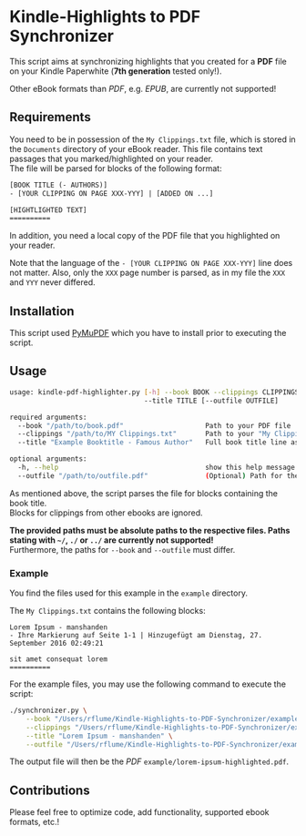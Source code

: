 # Kindle-Highlights to PDF Synchronizer

This script aims at synchronizing highlights that you created for a **PDF** file on your Kindle Paperwhite (**7th generation** tested only!).

Other eBook formats than *PDF*, e.g. *EPUB*, are currently not supported!

## Requirements

You need to be in possession of the `My Clippings.txt` file, which is stored in the `Documents` directory of your eBook reader. This file contains text passages that you marked/highlighted on your reader.<br/>
The file will be parsed for blocks of the following format:

```txt
[BOOK TITLE (- AUTHORS)]
- [YOUR CLIPPING ON PAGE XXX-YYY] | [ADDED ON ...]

[HIGHTLIGHTED TEXT]
==========
```

In addition, you need a local copy of the PDF file that you highlighted on your reader.

Note that the language of the `- [YOUR CLIPPING ON PAGE XXX-YYY]` line does not matter. Also, only the `XXX` page number is parsed, as in my file the `XXX` and `YYY` never differed.

## Installation

This script used [PyMuPDF](https://github.com/rk700/PyMuPDF) which you have to install prior to executing the script.

## Usage

```bash
usage: kindle-pdf-highlighter.py [-h] --book BOOK --clippings CLIPPINGS
                                 --title TITLE [--outfile OUTFILE]

required arguments:
  --book "/path/to/book.pdf"                    Path to your PDF file
  --clippings "/path/to/MY Clippings.txt"       Path to your "My Clippings.txt" file
  --title "Example Booktitle - Famous Author"   Full book title line as found in the "My Clippings.txt"

optional arguments:
  -h, --help                                    show this help message and exit
  --outfile "/path/to/outfile.pdf"              (Optional) Path for the highlighted PDF file
```

As mentioned above, the script parses the file for blocks containing the book title.<br/>
Blocks for clippings from other ebooks are ignored.

**The provided paths must be absolute paths to the respective files. Paths stating with `~/`, `./` or `../` are currently not supported!**<br/>
Furthermore, the paths for `--book` and `--outfile` must differ.

### Example

You find the files used for this example in the `example` directory.

The `My Clippings.txt` contains the following blocks:

```text
Lorem Ipsum - manshanden
- Ihre Markierung auf Seite 1-1 | Hinzugefügt am Dienstag, 27. September 2016 02:49:21

sit amet consequat lorem
==========
```

For the example files, you may use the following command to execute the script:

```bash
./synchronizer.py \
    --book "/Users/rflume/Kindle-Highlights-to-PDF-Synchronizer/example/lorem-ipsum.pdf" \
    --clippings "/Users/rflume/Kindle-Highlights-to-PDF-Synchronizer/example/My Clippings.txt" \
    --title "Lorem Ipsum - manshanden" \
    --outfile "/Users/rflume/Kindle-Highlights-to-PDF-Synchronizer/example/lorem-ipsum-highlighted.pdf"
```

The output file will then be the *PDF* `example/lorem-ipsum-highlighted.pdf`.

## Contributions

Please feel free to optimize code, add functionality, supported ebook formats, etc.!
